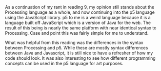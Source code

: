 As a continuation of my rant in reading 9, my opinion still stands about the Processing language as a whole, and now continuing into the p5 language using the JavaScript library.  p5 to me is a weird language because it is a language built off JavaScript which is a version of Java for the web.  The result of this being is nearly the same platform with near identical syntax to Processing.  Case and point this was fairly simple for me to understand.

What was helpful from this reading was the differences in the syntax between Processing and p5.  While these are mostly syntax differences between Java and Javascript, it is still nice to have a refresher of how my code should look.  It was also interesting to see how different programming concepts can be used in the p5 language for art purposes.
